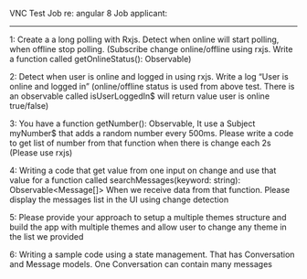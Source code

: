 VNC Test Job re: angular 8
Job applicant: 

-------------------------------------------

1: Create a a long polling with Rxjs. Detect when online will start polling, when offline stop polling. (Subscribe change online/offline using rxjs. Write a function called getOnlineStatus(): Observable<boolean>)

2: Detect when user is online and logged in using rxjs. Write a log “User is online and logged in” (online/offline status is used from above test. There is an observable called isUserLoggedIn$ will return value user is online true/false)

3: You have a function getNumber(): Observable<number>, It use a Subject myNumber$ that adds a random number every 500ms. Please write a code to get list of number from that function when there is change each 2s (Please use rxjs)

4: Writing a code that get value from one input on change and use that value for a function called searchMessages(keyword: string): Observable<Message[]> 
When we receive data from that function. Please display the messages list in the UI using change detection

5: Please provide your approach to setup a multiple themes structure and build the app with multiple themes and allow user to change any theme in the list we provided

6: Writing a sample code using a state management. That has Conversation and Message models. One Conversation can contain many messages
